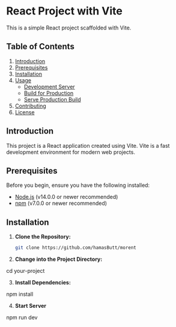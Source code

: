 # React Project with Vite

This is a simple React project scaffolded with Vite.

## Table of Contents

1. [Introduction](#introduction)
2. [Prerequisites](#prerequisites)
3. [Installation](#installation)
4. [Usage](#usage)
   - [Development Server](#development-server)
   - [Build for Production](#build-for-production)
   - [Serve Production Build](#serve-production-build)
5. [Contributing](#contributing)
6. [License](#license)

## Introduction

This project is a React application created using Vite. Vite is a fast development environment for modern web projects.

## Prerequisites

Before you begin, ensure you have the following installed:

- [Node.js](https://nodejs.org/) (v14.0.0 or newer recommended)
- [npm](https://www.npmjs.com/) (v7.0.0 or newer recommended)

## Installation

1. **Clone the Repository:**

   ```bash
   git clone https://github.com/hamasButt/morent

   ```

2. **Change into the Project Directory:**

cd your-project

3. **Install Dependencies:**

npm install

4. **Start Server**

npm run dev
